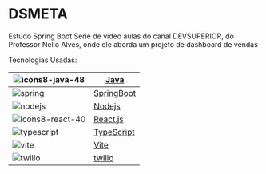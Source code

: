 # DSMETA
Estudo Spring Boot
Serie de video aulas do canal DEVSUPERIOR, do Professor Nelio Alves, onde ele aborda um projeto de dashboard de vendas

Tecnologias Usadas:

| ![icons8-java-48](https://user-images.githubusercontent.com/54747995/202464992-b2906f4f-f6ce-4556-a38f-e86f122b2369.svg)  	| [Java]       	|
|---------------------------------------------------------------------------------------------------------------------------	|--------------	|
| ![spring](https://user-images.githubusercontent.com/54747995/202483198-765237b6-6f26-4d98-93d5-8245322b11b4.png)          	| [SpringBoot] 	|
| ![nodejs](https://user-images.githubusercontent.com/54747995/202478741-d6ac77b7-14ec-4e49-878c-ccab78b6bc58.png)          	| [Nodejs]     	|
| ![icons8-react-40](https://user-images.githubusercontent.com/54747995/202463519-bd52ff22-658a-402a-8933-3c7bdfbfe201.svg) 	| [React.js]   	|
| ![typescript](https://user-images.githubusercontent.com/54747995/202483060-fe206af6-488b-4a4c-84a0-6b429c36f439.png)      	| [TypeScript] 	|
| ![vite](https://user-images.githubusercontent.com/54747995/202462969-f61d307e-7e82-421c-acfe-81bfb4f7355b.svg)            	| [Vite]       	|
| ![twilio](https://user-images.githubusercontent.com/54747995/202486518-6230f3bb-0a7d-4f26-bb0e-8f16ae3bf0ed.png)          	| [twilio]     	|                                                                                                                     	|              	|

[//]: #

[React.js]: <https://reactjs.org/>
[Java]: <https://www.java.com/>
[SpringBoot]: <https://spring.io/projects/spring-boot>
[TypeScript]: <https://www.typescriptlang.org/>
[Nodejs]: <https://nodejs.org/>
[Vite]: <https://vitejs.dev/>
[twilio]: <https://www.twilio.com/>


